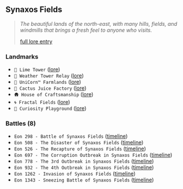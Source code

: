 ## Synaxos Fields
> *The beautiful lands of the north-east, with many hills, fields, and windmills that brings a fresh feel to anyone who visits.*  
>  
> [full lore entry](<https://zeithalt.github.io//r/synaxos_fields.html>)

### Landmarks
- `🗼 Lime Tower` ([lore](<https://zeithalt.github.io//r/lime_tower.html>))
- `🎏 Weather Tower Relay` ([lore](<https://zeithalt.github.io//r/weather_tower_relay.html>))
- `🦄 UniCorn™️ Farmlands` ([lore](<https://zeithalt.github.io//r/unicorn_farmlands.html>))
- `🌵 Cactus Juice Factory` ([lore](<https://zeithalt.github.io//r/cactus_juice_factory.html>))
- `🛖 House of Craftsmanship` ([lore](<https://zeithalt.github.io//r/house_of_craftsmanship.html>))
- `🌀 Fractal Fields` ([lore](<https://zeithalt.github.io//r/fractal_fields.html>))
- `🛝 Curiosity Playground` ([lore](<https://zeithalt.github.io//r/curiosity_playground.html>))
### Battles (8)
- `Eon 298 - Battle of Synaxos Fields` ([timeline](<https://zeithalt.github.io//t/#eon0298>))
- `Eon 508 - The Disaster of Synaxos Fields` ([timeline](<https://zeithalt.github.io//t/#eon0508>))
- `Eon 526 - The Recapture of Synaxos Fields` ([timeline](<https://zeithalt.github.io//t/#eon0526>))
- `Eon 697 - The Corruption Outbreak in Synaxos Fields` ([timeline](<https://zeithalt.github.io//t/#eon0697>))
- `Eon 778 - The 3rd Outbreak in Synaxos Fields` ([timeline](<https://zeithalt.github.io//t/#eon0778>))
- `Eon 932 - The 4th Outbreak in Synaxos Fields` ([timeline](<https://zeithalt.github.io//t/#eon0932>))
- `Eon 1262 - Invasion of Synaxos Fields` ([timeline](<https://zeithalt.github.io//t/#eon1262>))
- `Eon 1343 - Sneezing Battle of Synaxos Fields` ([timeline](<https://zeithalt.github.io//t/#eon1343>))

